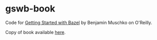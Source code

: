 # gswb-book

Code for [Getting Started with Bazel](https://www.oreilly.com/library/view/getting-started-with/9781492077107/) by Benjamin Muschko on O'Reilly.

Copy of book available [here](https://get.oreilly.com/ind_getting-started-with-bazel.html).
